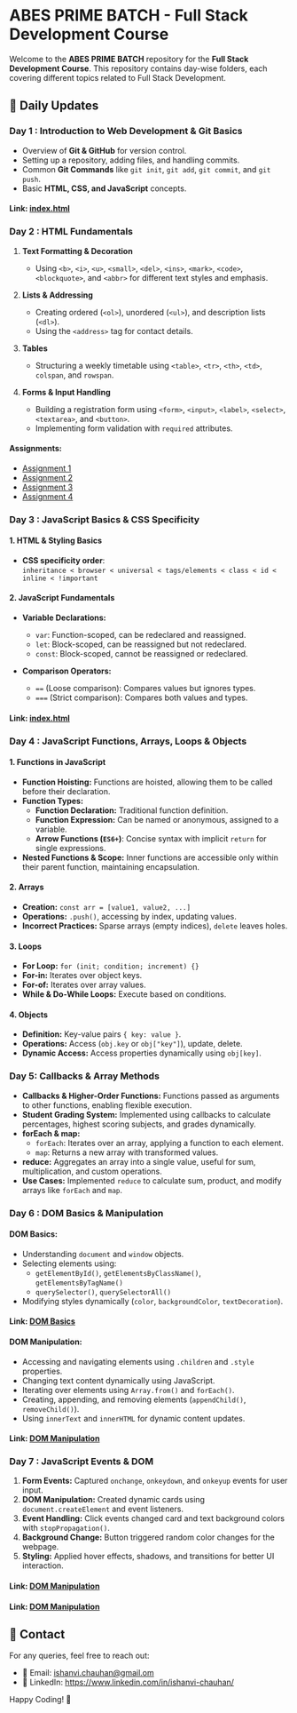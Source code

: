 # ABES PRIME BATCH - Full Stack Development Course

Welcome to the **ABES PRIME BATCH** repository for the **Full Stack Development Course**. This repository contains day-wise folders, each covering different topics related to Full Stack Development.

## 📅 Daily Updates
### **Day 1 : Introduction to Web Development & Git Basics**
- Overview of **Git & GitHub** for version control.
- Setting up a repository, adding files, and handling commits.
- Common **Git Commands** like `git init`, `git add`, `git commit`, and `git push`.
- Basic **HTML, CSS, and JavaScript** concepts.
#### Link: <a href="https://ishanvichauhan.github.io/ABES_PrimeBatch/Day1/index.html">index.html</a>

### **Day 2 : HTML Fundamentals**
1. **Text Formatting & Decoration**  
   - Using `<b>`, `<i>`, `<u>`, `<small>`, `<del>`, `<ins>`, `<mark>`, `<code>`, `<blockquote>`, and `<abbr>` for different text styles and emphasis.

2. **Lists & Addressing**  
   - Creating ordered (`<ol>`), unordered (`<ul>`), and description lists (`<dl>`).  
   - Using the `<address>` tag for contact details.

3. **Tables**  
   - Structuring a weekly timetable using `<table>`, `<tr>`, `<th>`, `<td>`, `colspan`, and `rowspan`.

4. **Forms & Input Handling**  
   - Building a registration form using `<form>`, `<input>`, `<label>`, `<select>`, `<textarea>`, and `<button>`.  
   - Implementing form validation with `required` attributes.

#### Assignments:
<ul>
  <li><a href="https://ishanvichauhan.github.io/ABES_PrimeBatch/Day2/Assignment1.html">Assignment 1</a></li>
  <li><a href="https://ishanvichauhan.github.io/ABES_PrimeBatch/Day2/Assignment2.html">Assignment 2</a></li>
  <li><a href="https://ishanvichauhan.github.io/ABES_PrimeBatch/Day2/Assignment3.html">Assignment 3</a></li>
  <li><a href="https://ishanvichauhan.github.io/ABES_PrimeBatch/Day2/Assignment4.html">Assignment 4</a></li>
</ul>

### **Day 3 : JavaScript Basics & CSS Specificity**  
#### **1. HTML & Styling Basics**  
- **CSS specificity order**:  
  `inheritance < browser < universal < tags/elements < class < id < inline < !important`  

#### **2. JavaScript Fundamentals**  
- **Variable Declarations:**  
  - `var`: Function-scoped, can be redeclared and reassigned.  
  - `let`: Block-scoped, can be reassigned but not redeclared.  
  - `const`: Block-scoped, cannot be reassigned or redeclared.  

- **Comparison Operators:**  
  - `==` (Loose comparison): Compares values but ignores types.  
  - `===` (Strict comparison): Compares both values and types.

#### Link: <a href="https://ishanvichauhan.github.io/ABES_PrimeBatch/Day3/index.html">index.html</a>

### **Day 4 : JavaScript Functions, Arrays, Loops & Objects**  
#### **1. Functions in JavaScript**  
- **Function Hoisting:** Functions are hoisted, allowing them to be called before their declaration.  
- **Function Types:**  
  - **Function Declaration:** Traditional function definition.  
  - **Function Expression:** Can be named or anonymous, assigned to a variable.  
  - **Arrow Functions (`ES6+`)**: Concise syntax with implicit `return` for single expressions.  
- **Nested Functions & Scope:** Inner functions are accessible only within their parent function, maintaining encapsulation.

#### **2. Arrays**  
- **Creation:** `const arr = [value1, value2, ...]`  
- **Operations:** `.push()`, accessing by index, updating values.  
- **Incorrect Practices:** Sparse arrays (empty indices), `delete` leaves holes.  

#### **3. Loops**  
- **For Loop:** `for (init; condition; increment) {}`  
- **For-in:** Iterates over object keys.  
- **For-of:** Iterates over array values.  
- **While & Do-While Loops:** Execute based on conditions.  

#### **4. Objects**  
- **Definition:** Key-value pairs `{ key: value }`.  
- **Operations:** Access (`obj.key` or `obj["key"]`), update, delete.  
- **Dynamic Access:** Access properties dynamically using `obj[key]`.

### **Day 5: Callbacks & Array Methods**  
- **Callbacks & Higher-Order Functions:** Functions passed as arguments to other functions, enabling flexible execution.  
- **Student Grading System:** Implemented using callbacks to calculate percentages, highest scoring subjects, and grades dynamically.  
- **forEach & map:**  
  - `forEach`: Iterates over an array, applying a function to each element.  
  - `map`: Returns a new array with transformed values.  
- **reduce:** Aggregates an array into a single value, useful for sum, multiplication, and custom operations.  
- **Use Cases:** Implemented `reduce` to calculate sum, product, and modify arrays like `forEach` and `map`.

### **Day 6 : DOM Basics & Manipulation**  
#### **DOM Basics:**  
- Understanding `document` and `window` objects.  
- Selecting elements using:  
  - `getElementById()`, `getElementsByClassName()`, `getElementsByTagName()`  
  - `querySelector()`, `querySelectorAll()`  
- Modifying styles dynamically (`color`, `backgroundColor`, `textDecoration`).
#### Link: <a href="https://ishanvichauhan.github.io/ABES_PrimeBatch/Day6/domBasicsIndex.html">DOM Basics</a>

#### **DOM Manipulation:**  
- Accessing and navigating elements using `.children` and `.style` properties.  
- Changing text content dynamically using JavaScript.  
- Iterating over elements using `Array.from()` and `forEach()`.  
- Creating, appending, and removing elements (`appendChild()`, `removeChild()`).  
- Using `innerText` and `innerHTML` for dynamic content updates.
#### Link: <a href="https://ishanvichauhan.github.io/ABES_PrimeBatch/Day6/domManipulationIndex.html">DOM Manipulation</a>

### **Day 7 : JavaScript Events & DOM**  

1. **Form Events:** Captured `onchange`, `onkeydown`, and `onkeyup` events for user input.  
2. **DOM Manipulation:** Created dynamic cards using `document.createElement` and event listeners.  
3. **Event Handling:** Click events changed card and text background colors with `stopPropagation()`.  
4. **Background Change:** Button triggered random color changes for the webpage.  
5. **Styling:** Applied hover effects, shadows, and transitions for better UI interaction.  

#### Link: <a href="https://ishanvichauhan.github.io/ABES_PrimeBatch/Day7/index.html">DOM Manipulation</a>
#### Link: <a href="https://ishanvichauhan.github.io/ABES_PrimeBatch/Day7/form.html">DOM Manipulation</a>

## 📧 Contact
For any queries, feel free to reach out:
- 📩 Email: ishanvi.chauhan@gmail.om
- 🔗 LinkedIn: https://www.linkedin.com/in/ishanvi-chauhan/

Happy Coding! 🚀

